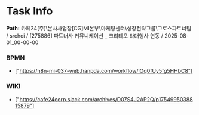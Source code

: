 # Task Info

**Path:** 카페24(주)\본사사업장\[CG]MI본부\마케팅센터\성장전략그룹\그로스파트너팀 / srchoi / [275886] 파트너사 커뮤니케이션 _ 크리테오 타대행사 연동 / 2025-08-01_00-00-00

### BPMN
- ["https://n8n-mi-037-web.hanpda.com/workflow/lOq0fUy5fg5HHbC8"]

### WIKI
- ["https://cafe24corp.slack.com/archives/D07S4J2AP2Q/p1754995038815879"]

